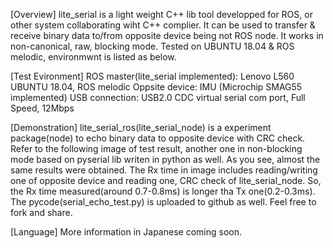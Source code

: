 [Overview]
lite_serial is a light weight C++ lib tool developped for ROS, or other system collaborating wiht C++ complier.
It can be used to transfer & receive binary data to/from opposite device being not ROS node.
It works in non-canonical, raw, blocking mode. Tested on UBUNTU 18.04 & ROS melodic, environmwnt is listed as below.

[Test Evironment]
ROS master(lite_serial implemented): Lenovo L560 UBUNTU 18.04, ROS melodic
Oppsite device: IMU (Microchip SMAG55 implemented)
USB connection: USB2.0 CDC virtual serial com port, Full Speed, 12Mbps

[Demonstration]
lite_serial_ros(lite_serial_node) is a experiment package(node) to echo binary data to opposite device with CRC check.
Refer to the following image of test result, another one in non-blocking mode based on pyserial lib writen in python as well.
As you see, almost the same results were obtained. The Rx time in image includes reading/writing one of opposite device 
and reading one, CRC check of lite_serial_node. So, the Rx time measured(around 0.7-0.8ms) is longer tha Tx one(0.2-0.3ms).
The pycode(serial_echo_test.py) is uploaded to github as well. 
Feel free to fork and share.

[Language]
More information in Japanese coming soon.
